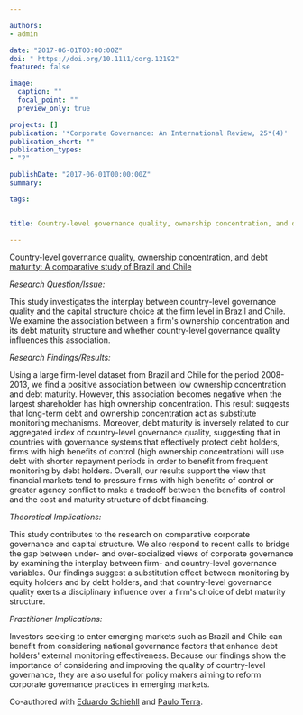 ```yaml
---

authors:
- admin

date: "2017-06-01T00:00:00Z"
doi: " https://doi.org/10.1111/corg.12192"
featured: false

image: 
  caption: ""
  focal_point: ""
  preview_only: true

projects: []
publication: '*Corporate Governance: An International Review, 25*(4)'
publication_short: ""
publication_types:
- "2"

publishDate: "2017-06-01T00:00:00Z"
summary: 

tags:


title: Country-level governance quality, ownership concentration, and debt maturity - A comparative study of Brazil and Chile

---
```


<a href="https://plu.mx/plum/a/?doi=10.1111%2Fcorg.12192" data-popup="right" data-size="large" class="plumx-plum-print-popup" data-site="plum" data-hide-when-empty="true">Country-level governance quality, ownership concentration, and debt maturity: A comparative study of Brazil and Chile</a>



*Research Question/Issue:*

This study investigates the interplay between country-level governance quality and the capital structure choice at the firm level in Brazil and Chile. We examine the association between a firm's ownership concentration and its debt maturity structure and whether country-level governance quality influences this association.


*Research Findings/Results:*

Using a large firm-level dataset from Brazil and Chile for the period 2008-2013, we find a positive association between low ownership concentration and debt maturity. However, this association becomes negative when the largest shareholder has high ownership concentration. This result suggests that long-term debt and ownership concentration act as substitute monitoring mechanisms. Moreover, debt maturity is inversely related to our aggregated index of country-level governance quality, suggesting that in countries with governance systems that effectively protect debt holders, firms with high benefits of control (high ownership concentration) will use debt with shorter repayment periods in order to benefit from frequent monitoring by debt holders. Overall, our results support the view that financial markets tend to pressure firms with high benefits of control or greater agency conflict to make a tradeoff between the benefits of control and the cost and maturity structure of debt financing.


*Theoretical Implications:*

This study contributes to the research on comparative corporate governance and capital structure. We also respond to recent calls to bridge the gap between under- and over-socialized views of corporate governance by examining the interplay between firm- and country-level governance variables. Our findings suggest a substitution effect between monitoring by equity holders and by debt holders, and that country-level governance quality exerts a disciplinary influence over a firm's choice of debt maturity structure.


*Practitioner Implications:*

Investors seeking to enter emerging markets such as Brazil and Chile can benefit from considering national governance factors that enhance debt holders' external monitoring effectiveness. Because our findings show the importance of considering and improving the quality of country-level governance, they are also useful for policy makers aiming to reform corporate governance practices in emerging markets.

Co-authored with [Eduardo Schiehll](https://www.hec.ca/en/profs/eduardo.schiehll.html) and [Paulo Terra](https://eaesp.fgv.br/professor/paulo-renato-soares-terra).
